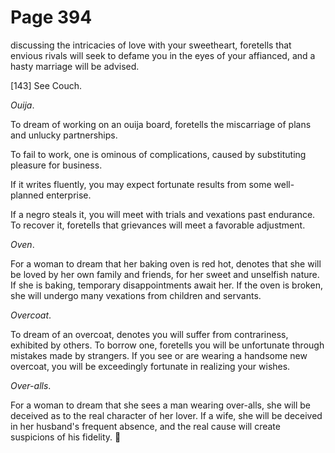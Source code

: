 # Page 394
discussing the intricacies of love with your sweetheart, foretells that
envious rivals will seek to defame you in the eyes of your affianced,
and a hasty marriage will be advised.



[143] See Couch.


_Ouija_.


To dream of working on an ouija board, foretells the miscarriage of plans
and unlucky partnerships.


To fail to work, one is ominous of complications, caused by substituting
pleasure for business.


If it writes fluently, you may expect fortunate results from
some well-planned enterprise.


If a negro steals it, you will meet with trials and vexations past endurance.
To recover it, foretells that grievances will meet a favorable adjustment.


_Oven_.


For a woman to dream that her baking oven is red hot, denotes that she will
be loved by her own family and friends, for her sweet and unselfish nature.
If she is baking, temporary disappointments await her. If the oven is broken,
she will undergo many vexations from children and servants.


_Overcoat_.


To dream of an overcoat, denotes you will suffer from contrariness,
exhibited by others. To borrow one, foretells you will be unfortunate
through mistakes made by strangers. If you see or are wearing a handsome
new overcoat, you will be exceedingly fortunate in realizing your wishes.


_Over-alls_.


For a woman to dream that she sees a man wearing over-alls,
she will be deceived as to the real character of her lover.
If a wife, she will be deceived in her husband's frequent absence,
and the real cause will create suspicions of his fidelity.
